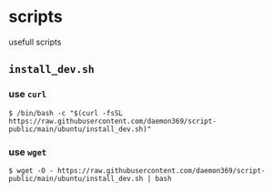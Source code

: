 # scripts
usefull scripts

## `install_dev.sh`

### use `curl`

    $ /bin/bash -c "$(curl -fsSL https://raw.githubusercontent.com/daemon369/script-public/main/ubuntu/install_dev.sh)"

### use `wget`

    $ wget -O - https://raw.githubusercontent.com/daemon369/script-public/main/ubuntu/install_dev.sh | bash
